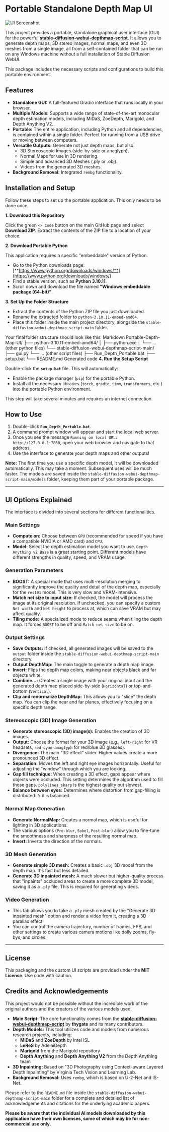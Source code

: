 # Portable Standalone Depth Map UI

![UI Screenshot](https://raw.githubusercontent.com/cyberhirsch/Depth_portable/main/screenshot/screenshot.png)

This project provides a portable, standalone graphical user interface (GUI) for the powerful **[stable-diffusion-webui-depthmap-script](https://github.com/thygate/stable-diffusion-webui-depthmap-script)**. It allows you to generate depth maps, 3D stereo images, normal maps, and even 3D meshes from a single image, all from a self-contained folder that can be run on any Windows machine without a full installation of Stable Diffusion WebUI.

This package includes the necessary scripts and configurations to build this portable environment.

## Features

*   **Standalone GUI:** A full-featured Gradio interface that runs locally in your browser.
*   **Multiple Models:** Supports a wide range of state-of-the-art monocular depth estimation models, including MiDaS, ZoeDepth, Marigold, and Depth Anything V2.
*   **Portable:** The entire application, including Python and all dependencies, is contained within a single folder. Perfect for running from a USB drive or moving between computers.
*   **Versatile Outputs:** Generate not just depth maps, but also:
    *   3D Stereoscopic Images (side-by-side or anaglyph).
    *   Normal Maps for use in 3D rendering.
    *   Simple and advanced 3D Meshes (.ply or .obj).
    *   Videos from the generated 3D meshes.
*   **Background Removal:** Integrated `rembg` functionality.

## Installation and Setup

Follow these steps to set up the portable application. This only needs to be done once.

**1. Download this Repository**

Click the green `<> Code` button on the main GitHub page and select **Download ZIP**. Extract the contents of the ZIP file to a location of your choice.

**2. Download Portable Python**

This application requires a specific "embeddable" version of Python.

*   Go to the Python downloads page: [**https://www.python.org/downloads/windows/**](https://www.python.org/downloads/windows/)
*   Find a stable version, such as **Python 3.10.11**.
*   Scroll down and download the file named **"Windows embeddable package (64-bit)"**.

**3. Set Up the Folder Structure**

*   Extract the contents of the Python ZIP file you just downloaded.
*   Rename the extracted folder to `python-3.10.11-embed-amd64`.
*   Place this folder inside the main project directory, alongside the `stable-diffusion-webui-depthmap-script-main` folder.

Your final folder structure should look like this:
Markdown
Portable-Depth-Map-UI/
├── python-3.10.11-embed-amd64/
│ ├── python.exe
│ └── ... (other python files)
└── stable-diffusion-webui-depthmap-script-main/
├── gui.py
└── ... (other script files)
├── Run_Depth_Portable.bat
├── setup.bat
└── README.md
Generated code
**4. Run the Setup Script**

Double-click the **`setup.bat`** file. This will automatically:
*   Enable the package manager (`pip`) for the portable Python.
*   Install all the necessary libraries (`torch`, `gradio`, `timm`, `transformers`, etc.) into the portable Python environment.

This step will take several minutes and requires an internet connection.

## How to Use

1.  Double-click **`Run_Depth_Portable.bat`**.
2.  A command prompt window will appear and start the local web server.
3.  Once you see the message `Running on local URL: http://127.0.0.1:7860`, open your web browser and navigate to that address.
4.  Use the interface to generate your depth maps and other outputs!

**Note:** The first time you use a specific depth model, it will be downloaded automatically. This may take a moment. Subsequent uses will be much faster. The models are saved inside the `stable-diffusion-webui-depthmap-script-main/models` folder, keeping them part of your portable package.

---

## UI Options Explained

The interface is divided into several sections for different functionalities.

### Main Settings

*   **Compute on:** Choose between `GPU` (recommended for speed if you have a compatible NVIDIA or AMD card) and `CPU`.
*   **Model:** Select the depth estimation model you want to use. `Depth Anything v2 Base` is a great starting point. Different models have different strengths in quality, speed, and VRAM usage.

### Generation Parameters

*   **BOOST:** A special mode that uses multi-resolution merging to significantly improve the quality and detail of the depth map, especially for the `res101` model. This is very slow and VRAM-intensive.
*   **Match net size to input size:** If checked, the model will process the image at its original resolution. If unchecked, you can specify a custom `Net width` and `Net height` to process at, which can save VRAM but may affect quality.
*   **Tiling mode:** A specialized mode to reduce seams when tiling the depth map. It forces `BOOST` to be off and `Match net size` to be on.

### Output Settings

*   **Save Outputs:** If checked, all generated images will be saved to the `output` folder inside the `stable-diffusion-webui-depthmap-script-main` directory.
*   **Output DepthMap:** The main toggle to generate a depth map image.
*   **Invert:** Flips the depth map colors, making near objects black and far objects white.
*   **Combine...:** Creates a single image with your original input and the generated depth map placed side-by-side (`Horizontal`) or top-and-bottom (`Vertical`).
*   **Clip and renormalize DepthMap:** This allows you to "slice" the depth map. You can clip the near and far planes, effectively focusing on a specific depth range.

### Stereoscopic (3D) Image Generation

*   **Generate stereoscopic (3D) image(s):** Enables the creation of 3D images.
*   **Output:** Choose the format for your 3D image (e.g., `left-right` for VR headsets, `red-cyan-anaglyph` for red/blue 3D glasses).
*   **Divergence:** The main "3D effect" slider. Higher values create a more pronounced 3D effect.
*   **Separation:** Moves the left and right eye images horizontally. Useful for adjusting the "window" through which you are looking.
*   **Gap fill technique:** When creating a 3D effect, gaps appear where objects were occluded. This setting determines the algorithm used to fill those gaps. `polylines_sharp` is the highest quality but slowest.
*   **Balance between eyes:** Determines where distortion from gap-filling is distributed. `0.0` is balanced.

### Normal Map Generation

*   **Generate NormalMap:** Creates a normal map, which is useful for lighting in 3D applications.
*   The various options (`Pre-blur`, `Sobel`, `Post-blur`) allow you to fine-tune the smoothness and sharpness of the resulting normal map.
*   **Invert:** Inverts the direction of the normals.

### 3D Mesh Generation

*   **Generate simple 3D mesh:** Creates a basic `.obj` 3D model from the depth map. It's fast but less detailed.
*   **Generate 3D inpainted mesh:** A much slower but higher-quality process that "inpaints" occluded areas to create a more complete 3D model, saving it as a `.ply` file. This is required for generating videos.

### Video Generation

*   This tab allows you to take a `.ply` mesh created by the "Generate 3D inpainted mesh" option and render a video from it, creating a 3D parallax effect.
*   You can control the camera trajectory, number of frames, FPS, and other settings to create various camera motions like dolly zooms, fly-bys, and circles.

---

## License

This packaging and the custom UI scripts are provided under the **MIT License**.
Use code with caution.

## Credits and Acknowledgements

This project would not be possible without the incredible work of the original authors and the creators of the various models used.

*   **Main Script:** The core functionality comes from the **[stable-diffusion-webui-depthmap-script](https://github.com/thygate/stable-diffusion-webui-depthmap-script)** by **thygate** and its many contributors.
*   **Depth Models:** This tool utilizes code and models from numerous research projects, including:
    *   **MiDaS** and **ZoeDepth** by Intel ISL
    *   **LeReS** by AdelaiDepth
    *   **Marigold** from the Marigold repository
    *   **Depth Anything** and **Depth Anything V2** from the Depth Anything team
*   **3D Inpainting:** Based on "3D Photography using Context-aware Layered Depth Inpainting" by Virginia Tech Vision and Learning Lab.
*   **Background Removal:** Uses `rembg`, which is based on U-2-Net and IS-Net.

Please refer to the `README.md` file inside the `stable-diffusion-webui-depthmap-script-main` folder for a complete and detailed list of acknowledgements and citations for the underlying academic papers.

**Please be aware that the individual AI models downloaded by this application have their own licenses, some of which may be for non-commercial use only.**
